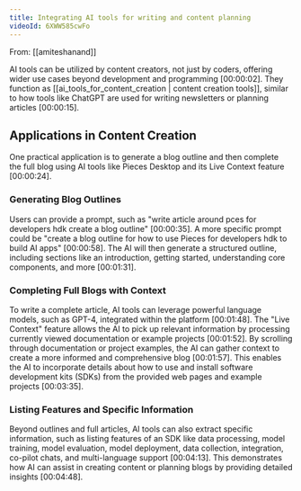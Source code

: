 ```yaml
---
title: Integrating AI tools for writing and content planning
videoId: 6XWW585cwFo
---
```


From: [[amiteshanand]] <br/> 

AI tools can be utilized by content creators, not just by coders, offering wider use cases beyond development and programming <a class="yt-timestamp" data-t="00:00:02">[00:00:02]</a>. They function as [[ai_tools_for_content_creation | content creation tools]], similar to how tools like ChatGPT are used for writing newsletters or planning articles <a class="yt-timestamp" data-t="00:00:15">[00:00:15]</a>.

## Applications in Content Creation

One practical application is to generate a blog outline and then complete the full blog using AI tools like Pieces Desktop and its Live Context feature <a class="yt-timestamp" data-t="00:00:24">[00:00:24]</a>.

### Generating Blog Outlines

Users can provide a prompt, such as "write article around pces for developers hdk create a blog outline" <a class="yt-timestamp" data-t="00:00:35">[00:00:35]</a>. A more specific prompt could be "create a blog outline for how to use Pieces for developers hdk to build AI apps" <a class="yt-timestamp" data-t="00:00:58">[00:00:58]</a>. The AI will then generate a structured outline, including sections like an introduction, getting started, understanding core components, and more <a class="yt-timestamp" data-t="00:01:31">[00:01:31]</a>.

### Completing Full Blogs with Context

To write a complete article, AI tools can leverage powerful language models, such as GPT-4, integrated within the platform <a class="yt-timestamp" data-t="00:01:48">[00:01:48]</a>. The "Live Context" feature allows the AI to pick up relevant information by processing currently viewed documentation or example projects <a class="yt-timestamp" data-t="00:01:52">[00:01:52]</a>. By scrolling through documentation or project examples, the AI can gather context to create a more informed and comprehensive blog <a class="yt-timestamp" data-t="00:01:57">[00:01:57]</a>. This enables the AI to incorporate details about how to use and install software development kits (SDKs) from the provided web pages and example projects <a class="yt-timestamp" data-t="00:03:35">[00:03:35]</a>.

### Listing Features and Specific Information

Beyond outlines and full articles, AI tools can also extract specific information, such as listing features of an SDK like data processing, model training, model evaluation, model deployment, data collection, integration, co-pilot chats, and multi-language support <a class="yt-timestamp" data-t="00:04:13">[00:04:13]</a>. This demonstrates how AI can assist in creating content or planning blogs by providing detailed insights <a class="yt-timestamp" data-t="00:04:48">[00:04:48]</a>.